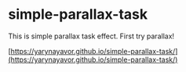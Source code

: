 # simple-parallax-task
This is simple parallax task effect. First try parallax!

[https://yarynayavor.github.io/simple-parallax-task/](https://yarynayavor.github.io/simple-parallax-task/)
